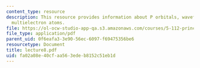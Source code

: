 ```yaml
---
content_type: resource
description: This resource provides information about P orbitals, wavefunctions for
  multielectron atoms.
file: https://ol-ocw-studio-app-qa.s3.amazonaws.com/courses/5-112-principles-of-chemical-science-fall-2005/fa02a08e40cfaa563edeb8152c51eb1d_lecture8.pdf
file_type: application/pdf
parent_uid: 0f6eafa3-3e90-56ec-6097-f69475356be6
resourcetype: Document
title: lecture8.pdf
uid: fa02a08e-40cf-aa56-3ede-b8152c51eb1d
---
```


